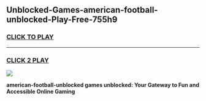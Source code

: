 
## Unblocked-Games-american-football-unblocked-Play-Free-755h9
<h3>
<a href="https://premium76.site?title=american-football-unblocked&ref=18A1">CLICK TO PLAY</a></h3>
<hr>

<h3>
<a href="https://premium76.site?title=american-football-unblocked&ref=18A1">CLICK 2 PLAY</a>
  
</h3>

<a href="https://premium76.site?title=american-football-unblocked&ref=18A1"><img src="https://clearcache.store/games.png"></a>


**american-football-unblocked games unblocked: Your Gateway to Fun and Accessible Online Gaming**

